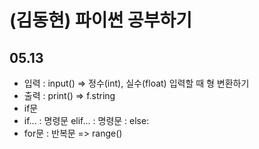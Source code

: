 # (김동현) 파이썬 공부하기
## 05.13
+ 입력 : input() => 정수(int), 실수(float) 입력할 때 형 변환하기
+ 출력 : print() => f.string
+ if문
 + if... : 명령문 elif... : 명령문 : else:
 + for문 : 반복문 => range()
 
